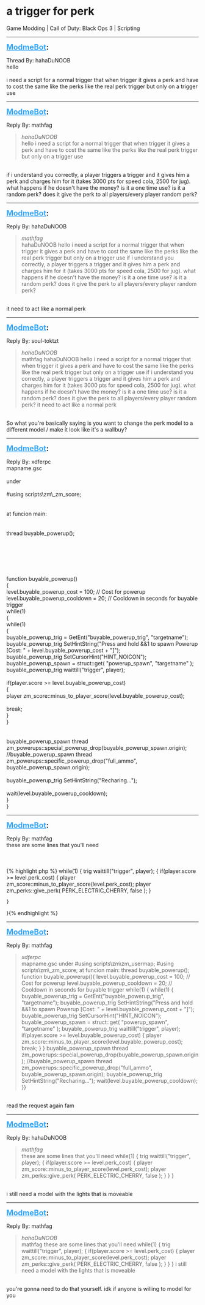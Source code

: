# a trigger for perk
Game Modding | Call of Duty: Black Ops 3 | Scripting

---
<strong style="font-size: 1.4em;"><span style="text-decoration: underline;text-decoration-color: #34a7f9;"><span style="color:#34a7f9;">ModmeBot</span></span>:</strong>

<p>Thread By: hahaDuNOOB<br />hello<br /> <br />i need a script for a normal trigger that when trigger it gives a perk and have to cost the same like the perks like the real perk trigger but only on a trigger use</p>

---
<strong style="font-size: 1.4em;"><span style="text-decoration: underline;text-decoration-color: #34a7f9;"><span style="color:#34a7f9;">ModmeBot</span></span>:</strong>

<p>Reply By: mathfag<br /><blockquote><em>hahaDuNOOB</em><br />hello   i need a script for a normal trigger that when trigger it gives a perk and have to cost the same like the perks like the real perk trigger but only on a trigger use  </blockquote><br /> if i understand you correctly, a player triggers a trigger and it gives him a perk and charges him for it (takes 3000 pts for speed cola, 2500 for jug). what happens if he doesn&#39;t have the money? is it a one time use? is it a random perk? does it give the perk to all players/every player random perk?</p>

---
<strong style="font-size: 1.4em;"><span style="text-decoration: underline;text-decoration-color: #34a7f9;"><span style="color:#34a7f9;">ModmeBot</span></span>:</strong>

<p>Reply By: hahaDuNOOB<br /><blockquote><em>mathfag</em><br />hahaDuNOOB hello   i need a script for a normal trigger that when trigger it gives a perk and have to cost the same like the perks like the real perk trigger but only on a trigger use    if i understand you correctly, a player triggers a trigger and it gives him a perk and charges him for it (takes 3000 pts for speed cola, 2500 for jug). what happens if he doesn&#39;t have the money? is it a one time use? is it a random perk? does it give the perk to all players/every player random perk?</blockquote><br /> it need to act like a normal perk</p>

---
<strong style="font-size: 1.4em;"><span style="text-decoration: underline;text-decoration-color: #34a7f9;"><span style="color:#34a7f9;">ModmeBot</span></span>:</strong>

<p>Reply By: soul-toktzt<br /><blockquote><em>hahaDuNOOB</em><br />mathfag hahaDuNOOB hello   i need a script for a normal trigger that when trigger it gives a perk and have to cost the same like the perks like the real perk trigger but only on a trigger use    if i understand you correctly, a player triggers a trigger and it gives him a perk and charges him for it (takes 3000 pts for speed cola, 2500 for jug). what happens if he doesn&#39;t have the money? is it a one time use? is it a random perk? does it give the perk to all players/every player random perk?  it need to act like a normal perk</blockquote><br /> So what you&#39;re basically saying is you want to change the perk model to a different model / make it look like it&#39;s a wallbuy?</p>

---
<strong style="font-size: 1.4em;"><span style="text-decoration: underline;text-decoration-color: #34a7f9;"><span style="color:#34a7f9;">ModmeBot</span></span>:</strong>

<p>Reply By: xdferpc<br />mapname.gsc<br /> <br />under<br /> <br />#using scripts\zm\_zm_score;<br /> <br /> <br />at funcion main:<br /> <br /> <br />thread buyable_powerup();<br /> <br /> <br /> <br /> <br /> <br /> <br />function buyable_powerup()<br />{<br /> level.buyable_powerup_cost = 100; // Cost for powerup<br /> level.buyable_powerup_cooldown = 20; // Cooldown in seconds for buyable trigger<br /> while(1)<br /> {<br /> while(1)<br /> {<br /> buyable_powerup_trig = GetEnt(&quot;buyable_powerup_trig&quot;, &quot;targetname&quot;); <br /> buyable_powerup_trig SetHintString(&quot;Press and hold &amp;&amp;1 to spawn Powerup [Cost: &quot; + level.buyable_powerup_cost + &quot;]&quot;);<br /> buyable_powerup_trig SetCursorHint(&quot;HINT_NOICON&quot;);<br /> buyable_powerup_spawn = struct::get( &quot;powerup_spawn&quot;, &quot;targetname&quot; );<br /> buyable_powerup_trig waittill(&quot;trigger&quot;, player);<br /><br /> if(player.score &gt;= level.buyable_powerup_cost)<br /> {<br /> player zm_score::minus_to_player_score(level.buyable_powerup_cost);<br /><br /> break;<br /> }<br /> }<br /><br /><br /> buyable_powerup_spawn thread zm_powerups::special_powerup_drop(buyable_powerup_spawn.origin);<br /> //buyable_powerup_spawn thread zm_powerups::specific_powerup_drop(&quot;full_ammo&quot;, buyable_powerup_spawn.origin);<br /><br /> buyable_powerup_trig SetHintString(&quot;Recharing...&quot;);<br /><br /> wait(level.buyable_powerup_cooldown);<br /> }<br />}</p>

---
<strong style="font-size: 1.4em;"><span style="text-decoration: underline;text-decoration-color: #34a7f9;"><span style="color:#34a7f9;">ModmeBot</span></span>:</strong>

<p>Reply By: mathfag<br />these are some lines that you&#39;ll need<br /> <br /> <br /> <br />{% highlight php %}
while(1)
{
trig waittill("trigger", player);
	{
	if(player.score &gt;= level.perk_cost)
		{
		player zm_score::minus_to_player_score(level.perk_cost);
                player zm_perks::give_perk( PERK_ELECTRIC_CHERRY, false );
		}

	}
}{% endhighlight %}
</p>

---
<strong style="font-size: 1.4em;"><span style="text-decoration: underline;text-decoration-color: #34a7f9;"><span style="color:#34a7f9;">ModmeBot</span></span>:</strong>

<p>Reply By: mathfag<br /><blockquote><em>xdferpc</em><br />mapname.gsc   under #using scripts\zm\zm_usermap;   #using scripts\zm\_zm_score;     at funcion main:     thread buyable_powerup();             function buyable_powerup(){ level.buyable_powerup_cost = 100; // Cost for powerup level.buyable_powerup_cooldown = 20; // Cooldown in seconds for buyable trigger while(1) { while(1) { buyable_powerup_trig = GetEnt(&quot;buyable_powerup_trig&quot;, &quot;targetname&quot;); buyable_powerup_trig SetHintString(&quot;Press and hold &amp;&amp;1 to spawn Powerup [Cost: &quot; + level.buyable_powerup_cost + &quot;]&quot;); buyable_powerup_trig SetCursorHint(&quot;HINT_NOICON&quot;); buyable_powerup_spawn = struct::get( &quot;powerup_spawn&quot;, &quot;targetname&quot; ); buyable_powerup_trig waittill(&quot;trigger&quot;, player); if(player.score &gt;= level.buyable_powerup_cost) { player zm_score::minus_to_player_score(level.buyable_powerup_cost); break; } } buyable_powerup_spawn thread zm_powerups::special_powerup_drop(buyable_powerup_spawn.origin); //buyable_powerup_spawn thread zm_powerups::specific_powerup_drop(&quot;full_ammo&quot;, buyable_powerup_spawn.origin); buyable_powerup_trig SetHintString(&quot;Recharing...&quot;); wait(level.buyable_powerup_cooldown); }}      </blockquote><br /> read the request again fam</p>

---
<strong style="font-size: 1.4em;"><span style="text-decoration: underline;text-decoration-color: #34a7f9;"><span style="color:#34a7f9;">ModmeBot</span></span>:</strong>

<p>Reply By: hahaDuNOOB<br /><blockquote><em>mathfag</em><br />these are some lines that you&#39;ll need       while(1) { trig waittill(&quot;trigger&quot;, player); { if(player.score &gt;= level.perk_cost) { player zm_score::minus_to_player_score(level.perk_cost); player zm_perks::give_perk( PERK_ELECTRIC_CHERRY, false ); } } }      </blockquote><br /> i still need a model with the lights  that is moveable</p>

---
<strong style="font-size: 1.4em;"><span style="text-decoration: underline;text-decoration-color: #34a7f9;"><span style="color:#34a7f9;">ModmeBot</span></span>:</strong>

<p>Reply By: mathfag<br /><blockquote><em>hahaDuNOOB</em><br />mathfag these are some lines that you&#39;ll need       while(1) { trig waittill(&quot;trigger&quot;, player); { if(player.score &gt;= level.perk_cost) { player zm_score::minus_to_player_score(level.perk_cost); player zm_perks::give_perk( PERK_ELECTRIC_CHERRY, false ); } } }        i still need a model with the lights  that is moveable    </blockquote><br /> you&#39;re gonna need to do that yourself. idk if anyone is willing to model for you</p>

